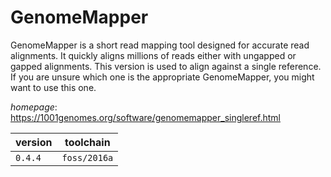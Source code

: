 # GenomeMapper

GenomeMapper is a short read mapping tool designed for accurate read alignments.   It quickly aligns millions of reads either with ungapped or gapped alignments.   This version is used to align against a single reference.   If you are unsure which one is the appropriate GenomeMapper, you might want to use this one.

*homepage*: <https://1001genomes.org/software/genomemapper_singleref.html>

version | toolchain
--------|----------
``0.4.4`` | ``foss/2016a``
